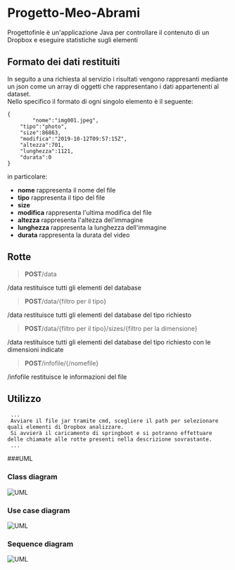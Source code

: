 # Progetto-Meo-Abrami
Progettofinle è un'applicazione Java per controllare il contenuto di un Dropbox e eseguire statistiche sugli elementi
## Formato dei dati restituiti
In seguito a una richiesta al servizio i risultati vengono rappresanti mediante un json come un array di oggetti che rappresentano i dati appartenenti al dataset.<br>
Nello specifico il formato di ogni singolo elemento è il seguente:</p>
<pre><code>{
        "nome":"img001.jpeg",
	"tipo":"photo",
	"size":86863,
	"modifica":"2019-10-12T09:57:15Z",
	"altezza":701,
	"lunghezza":1121,
	"durata":0
}</code></pre>

<p> in particolare: </p>
<ul>
    <li><strong>nome</strong> rappresenta il nome del file</li>
     <li><strong>tipo</strong> rappresenta il tipo del file</li>
     <li><strong>size</strong rappresenta il peso del file</li>
     <li><strong>modifica</strong> rappresenta l'ultima modifica del file</li>
     <li><strong>altezza</strong> rappresenta l'altezza del'immagine</li>
     <li><strong>lunghezza</strong> rappresenta la lunghezza dell'immagine</li>
     <li><strong>durata</strong> rappresenta la durata del video</li>
     </ul>       
        
## Rotte
<blockquote><p><strong>POST</strong>/data</blockquote>
    /data restituisce tutti gli elementi del database 
    
   <blockquote> <p><strong>POST</strong>/data/{filtro per il tipo}</blockquote>
    /data restituisce tutti gli elementi del database del tipo richiesto
    
  <blockquote><p><strong>POST</strong>/data/{filtro per il tipo}/sizes/{filtro per la dimensione}</blockquote>
         /data restituisce tutti gli elementi del database del tipo richiesto con le dimensioni indicate </blockquote>
	 
   <blockquote><p><strong>POST</strong>/infofile/{/nomefile}</blockquote>
    /infofile restituisce le informazioni del file
  
  </div> </div>
  
  ## Utilizzo <br>
     ...
     Avviare il file jar tramite cmd, scegliere il path per selezionare quali elementi di Dropbox analizzare.
     Si avvierà il caricamento di springboot e si potranno effettuare delle chiamate alle rotte presenti nella descrizione sovrastante.
     ...
     

###UML <br>

### Class diagram
![UML]()
### Use case diagram
![UML]()
### Sequence diagram
![UML]()
    
